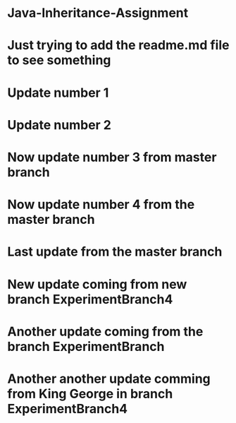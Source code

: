 # Java-Inheritance-Assignment
# Just trying to add the readme.md file to see something
# Update number 1
# Update number 2
# Now update number 3 from master branch
# Now update number 4 from the master branch
# Last update from the master branch
# New update coming from new branch ExperimentBranch4
# Another update coming from the branch ExperimentBranch
# Another another update comming from King George in branch ExperimentBranch4

